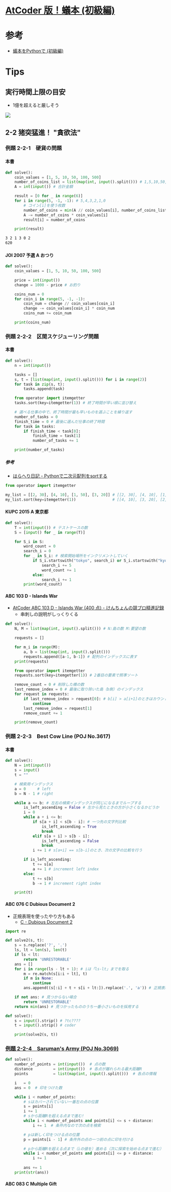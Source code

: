 # [AtCoder 版！蟻本 \(初級編\)](https://qiita.com/drken/items/e77685614f3c6bf86f44)

# 参考
- [蟻本をPythonで \(初級編\)](https://qiita.com/saba/items/affc94740aff117d2ca9)

# Tips
## 実行時間上限の目安
- 1億を超えると厳しそう

![](https://i.imgur.com/vZGreXd.jpg)

## 2-2 猪突猛進！ "貪欲法"
### 例題 2-2-1　硬貨の問題
#### 本書

``` Python
def solve():
    coin_values = [1, 5, 10, 50, 100, 500]
    number_of_coins_list = list(map(int, input().split())) # 1,5,10,50,100,500の順
    A = int(input()) # 合計金額

    result = [0 for _ in range(6)]
    for i in range(5, -1, -1): # 5,4,3,2,1,0
        # コイン[i]を使う枚数
        number_of_coins = min(A // coin_values[i], number_of_coins_list[i])
        A -= number_of_coins * coin_values[i]
        result[i] = number_of_coins

    print(result)
```

```sh
3 2 1 3 0 2
620
```

#### JOI 2007 予選 A おつり　

``` Python
def solve():
    coin_values = [1, 5, 10, 50, 100, 500]

    price = int(input())
    change = 1000 - price # お釣り

    coins_num = 0
    for coin_i in range(5, -1, -1):
        coin_num = change // coin_values[coin_i]
        change -= coin_values[coin_i] * coin_num
        coins_num += coin_num

    print(coins_num)
```

### 例題 2\-2\-2　区間スケジューリング問題
#### 本書

``` Python
def solve():
    n = int(input())

    tasks = []
    s, t = [list(map(int, input().split())) for i in range(2)]
    for task in zip(s, t):
        tasks.append(task)

    from operator import itemgetter
    tasks.sort(key=itemgetter(1)) # 終了時間が早い順に並び替え

    # 選べる仕事の中で、終了時間が最も早いものを選ぶことを繰り返す
    number_of_tasks = 0
    finish_time = 0 # 最後に選んだ仕事の終了時間
    for task in tasks:
        if finish_time < task[0]:
            finish_time = task[1]
            number_of_tasks += 1

    print(number_of_tasks)
```

##### 参考

- [はらへり日記 \- Pythonで二次元配列をsortする](http://sota1235.com/blog/2015/04/23/python_sort_twodime.html)

``` Python
from operator import itemgetter

my_list = [[2, 30], [4, 10], [1, 50], [3, 20]] # [[2, 30], [4, 10], [1, 50], [3, 20]]
my_list.sort(key=itemgetter(1))                # [[4, 10], [3, 20], [2, 30], [1, 50]]
```

#### KUPC 2015 A 東京都　

``` Python
def solve():
    T = int(input()) # テストケースの数
    S = [input() for _ in range(T)]

    for S_i in S:
        word_count = 0
        search_i = 0
        for _ in S_i: # 検索開始場所をインクリメントしていく
            if S_i.startswith("tokyo", search_i) or S_i.startswith("kyoto", search_i):
                search_i += 5
                word_count += 1
            else:
                search_i += 1
        print(word_count)
```

#### ABC 103 D - Islands War

- [AtCoder ABC 103 D \- Islands War \(400 点\) \- けんちょんの競プロ精進記録](http://drken1215.hatenablog.com/entry/2018/07/21/224200)
	- 串刺しの説明がしっくりくる

``` Python
def solve():
    N, M = list(map(int, input().split())) # N:島の数 M:要望の数

    requests = []

    for m_i in range(M):
        a, b = list(map(int, input().split()))
        requests.append([a-1, b-1]) # 配列のインデックスに表す
    print(requests)

    from operator import itemgetter
    requests.sort(key=itemgetter(1)) # 2番目の要素で照準ソート

    remove_count = 0 # 削除した橋の数
    last_remove_index = 0 # 最後に取り除いた島（b側）のインデックス
    for request in requests:
        if last_remove_index > request[0]: # b[i] > a[i+1]のときはカウントしない
            continue
        last_remove_index = request[1]
        remove_count += 1

    print(remove_count)
```

### 例題 2-2-3　Best Cow Line (POJ No.3617)
#### 本書

``` Python
def solve():
    N = int(input())
    s = input()
    t = ""

    # 検索用インデックス
    a = 0     # left
    b = N - 1 # right

    while a <= b: # 左右の検索インデックスが同じになるまでループする
        is_left_ascending = False # 左から見たときの方が小さくなるかどうか
        i = 0
        while a + i <= b:
            if s[a + i] < s[b - i]: # 一つ先の文字列比較
                is_left_ascending = True
                break
            elif s[a + i] > s[b - i]:
                is_left_ascending = False
                break
            i += 1 # s[a+i] == s[b-i]のとき、次の文字の比較を行う

        if is_left_ascending:
            t += s[a]
            a += 1 # increment left index
        else:
            t += s[b]
            b -= 1 # increment right index

    print(t)
```

#### ABC 076 C Dubious Document 2

- 正規表現を使ったやり方もある
	- [C \- Dubious Document 2](https://ikatakos.com/pot/programming_algorithm/contest_history/atcoder/2017/1028_abc076)

``` Python
import re

def solve2(s, t):
    s = s.replace('?', '.')
    ls, lt = len(s), len(t)
    if ls < lt:
        return 'UNRESTORABLE'
    ans = []
    for i in range(ls - lt + 1): # iは「ls-lt」までを取る
        m = re.match(s[i:i + lt], t)
        if m is None:
            continue
        ans.append((s[:i] + t + s[i + lt:]).replace('.', 'a')) # 正規表現で見つかったらt以外の「.」はaとする

    if not ans: # 見つからない場合
        return 'UNRESTORABLE'
    return min(ans) # 見つかったもののうち一番小さいものを採用する

def solve():
    s = input().strip() # ?tc????
    t = input().strip() # coder

    print(solve2(s, t))
```

### [例題 2\-2\-4　Saruman's Army \(POJ No\.3069\)](https://qiita.com/drken/items/e77685614f3c6bf86f44#%E4%BE%8B%E9%A1%8C-2-2-4sarumans-army-poj-no3069)

``` Python
def solve():
    number_of_points = int(input())  # 点の数
    distance         = int(input())  # 各点が離れられる最大距離R
    points           = list(map(int, input().split()))  # 各点の情報

    i   = 0
    ans = 0  # 印をつけた数

    while i < number_of_points:
        # sはカバーされていない一番左の点の位置
        s = points[i]
        i += 1
        # sから距離Rを超える点まで進む!
        while i < number_of_points and points[i] <= s + distance:
            i += 1  # 条件内なので次の点を検索

        # pは新しく印をつける点の位置
        p = points[i - 1] # 条件外の点の一つ前の点に印を付ける

        # pから距離Rを超える点まで（iの値を）進める（次に探索を始める点まで進む）
        while i < number_of_points and points[i] <= p + distance:
            i += 1
            
        ans += 1
    print(str(ans))
```

#### ABC 083 C Multiple Gift